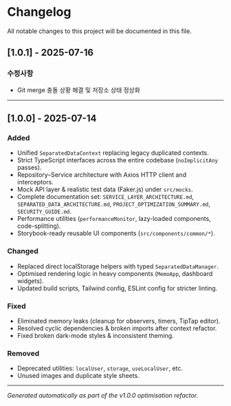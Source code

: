 # Changelog

All notable changes to this project will be documented in this file.

## [1.0.1] - 2025-07-16
### 수정사항
- Git merge 충돌 상황 해결 및 저장소 상태 정상화

---

## [1.0.0] - 2025-07-14
### Added
- Unified `SeparatedDataContext` replacing legacy duplicated contexts.
- Strict TypeScript interfaces across the entire codebase (`noImplicitAny` passes).
- Repository–Service architecture with Axios HTTP client and interceptors.
- Mock API layer & realistic test data (Faker.js) under `src/mocks`.
- Complete documentation set: `SERVICE_LAYER_ARCHITECTURE.md`, `SEPARATED_DATA_ARCHITECTURE.md`, `PROJECT_OPTIMIZATION_SUMMARY.md`, `SECURITY_GUIDE.md`.
- Performance utilities (`performanceMonitor`, lazy-loaded components, code-splitting).
- Storybook-ready reusable UI components (`src/components/common/*`).

### Changed
- Replaced direct localStorage helpers with typed `SeparatedDataManager`.
- Optimised rendering logic in heavy components (`MemoApp`, dashboard widgets).
- Updated build scripts, Tailwind config, ESLint config for stricter linting.

### Fixed
- Eliminated memory leaks (cleanup for observers, timers, TipTap editor).
- Resolved cyclic dependencies & broken imports after context refactor.
- Fixed broken dark-mode styles & inconsistent theming.

### Removed
- Deprecated utilities: `localUser`, `storage`, `useLocalUser`, etc.
- Unused images and duplicate style sheets.

---
*Generated automatically as part of the v1.0.0 optimisation refactor.* 